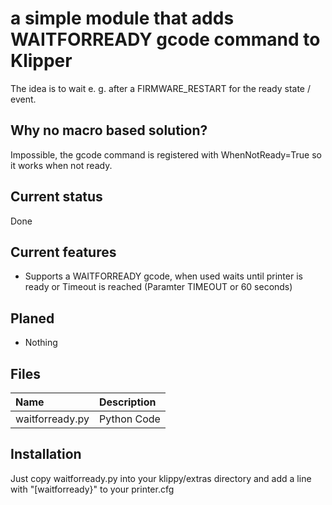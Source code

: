 # a simple module that adds WAITFORREADY gcode command to Klipper

The idea is to wait e. g. after a FIRMWARE_RESTART for the ready state / event.

## Why no macro based solution?

Impossible, the gcode command is registered with WhenNotReady=True so it works when not ready.

## Current status

Done

## Current features

- Supports a WAITFORREADY gcode, when used waits until printer is ready or Timeout is reached (Paramter TIMEOUT or 60 seconds)

## Planed

- Nothing

## Files

|Name|Description|
|:---|:---|
|waitforready.py|Python Code|

## Installation

Just copy waitforready.py into your klippy/extras directory and add a line with "[waitforready}" to your printer.cfg
